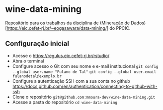 # wine-data-mining
Repositório para os trabalhos da disciplina de (Mineração de Dados)[https://eic.cefet-rj.br/~eogasawara/data-mining/] do PPCIC.

## Configuração inicial

- Acesse o https://regulus.eic.cefet-rj.br/rstudio/
- Abra o terminal
- Configure acesso o Git com seu nome e e-mail institucional
    `git config --global user.name "Fulano de Tal"`
    `git config --global user.email fulanodetal@exemplo.br`
- Configure a autenticação SSH com a sua conta no github https://docs.github.com/en/authentication/connecting-to-github-with-ssh
- Clone o repositório `git@github.com:mmoura-dev/wine-data-mining.git`
- Acesse a pasta do repositório `cd wine-data-mining`
